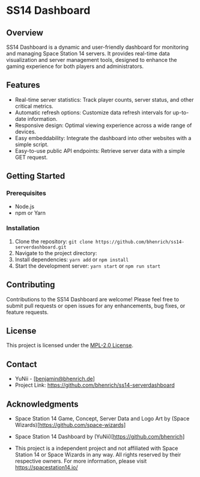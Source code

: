 # SS14 Dashboard

## Overview
SS14 Dashboard is a dynamic and user-friendly dashboard for monitoring and managing Space Station 14 servers. It provides real-time data visualization and server management tools, designed to enhance the gaming experience for both players and administrators.

## Features
- Real-time server statistics: Track player counts, server status, and other critical metrics.
- Automatic refresh options: Customize data refresh intervals for up-to-date information.
- Responsive design: Optimal viewing experience across a wide range of devices.
- Easy embeddability: Integrate the dashboard into other websites with a simple script.
- Easy-to-use public API endpoints: Retrieve server data with a simple GET request.

## Getting Started

### Prerequisites
- Node.js
- npm or Yarn

### Installation
1. Clone the repository:
`git clone https://github.com/bhenrich/ss14-serverdashboard.git`
2. Navigate to the project directory:
3. Install dependencies:
`yarn add` or `npm install`
4. Start the development server:
`yarn start` or `npm run start`


## Contributing
Contributions to the SS14 Dashboard are welcome! Please feel free to submit pull requests or open issues for any enhancements, bug fixes, or feature requests.

## License
This project is licensed under the [MPL-2.0 License](LICENSE).

## Contact
- YuNii - [benjamin@bhenrich.de]
- Project Link: https://github.com/bhenrich/ss14-serverdashboard

## Acknowledgments
- Space Station 14 Game, Concept, Server Data and Logo Art by (Space Wizards)[https://github.com/space-wizards]
- Space Station 14 Dashboard by (YuNii)[https://github.com/bhenrich]

- This project is a independent project and not affiliated with Space Station 14 or Space Wizards in any way. All rights reserved by their respective owners. For more information, please visit https://spacestation14.io/
